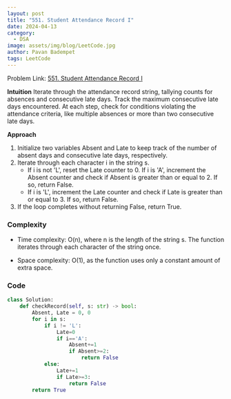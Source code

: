 ```yaml
---
layout: post
title: "551. Student Attendance Record I"
date: 2024-04-13
category:
  - DSA
image: assets/img/blog/LeetCode.jpg
author: Pavan Badempet
tags: LeetCode
---
```


Problem Link: [551. Student Attendance Record I](https://leetcode.com/problems/student-attendance-record-i/description/)

**Intuition**
Iterate through the attendance record string, tallying counts for absences and consecutive late days. Track the maximum consecutive late days encountered. At each step, check for conditions violating the attendance criteria, like multiple absences or more than two consecutive late days.

**Approach**
1. Initialize two variables Absent and Late to keep track of the number of absent days and consecutive late days, respectively.
2. Iterate through each character i in the string s.
    - If i is not 'L', reset the Late counter to 0. If i is 'A', increment the Absent counter and check if Absent is greater than or equal to 2. If so, return False.
    - If i is 'L', increment the Late counter and check if Late is greater than or equal to 3. If so, return False.
3. If the loop completes without returning False, return True.

### Complexity
- Time complexity:
O(n), where n is the length of the string s. The function iterates through each character of the string once.

- Space complexity:
O(1), as the function uses only a constant amount of extra space.

### Code
```python
class Solution:
    def checkRecord(self, s: str) -> bool:
        Absent, Late = 0, 0
        for i in s:
            if i != 'L':
                Late=0
                if i=='A':
                    Absent+=1
                    if Absent>=2:
                        return False
            else:
                Late+=1
                if Late>=3:
                    return False
        return True
```